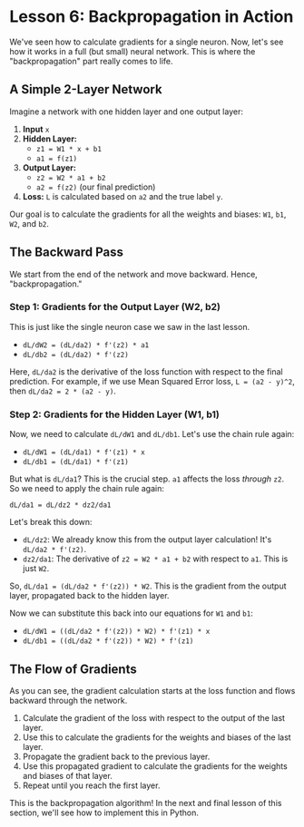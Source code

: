 
# Lesson 6: Backpropagation in Action

We've seen how to calculate gradients for a single neuron. Now, let's see how it works in a full (but small) neural network. This is where the "backpropagation" part really comes to life.

## A Simple 2-Layer Network

Imagine a network with one hidden layer and one output layer:

1.  **Input** `x`
2.  **Hidden Layer:**
    -   `z1 = W1 * x + b1`
    -   `a1 = f(z1)`
3.  **Output Layer:**
    -   `z2 = W2 * a1 + b2`
    -   `a2 = f(z2)` (our final prediction)
4.  **Loss:** `L` is calculated based on `a2` and the true label `y`.

Our goal is to calculate the gradients for all the weights and biases: `W1`, `b1`, `W2`, and `b2`.

## The Backward Pass

We start from the end of the network and move backward. Hence, "backpropagation."

### Step 1: Gradients for the Output Layer (W2, b2)

This is just like the single neuron case we saw in the last lesson.

-   `dL/dW2 = (dL/da2) * f'(z2) * a1`
-   `dL/db2 = (dL/da2) * f'(z2)`

Here, `dL/da2` is the derivative of the loss function with respect to the final prediction. For example, if we use Mean Squared Error loss, `L = (a2 - y)^2`, then `dL/da2 = 2 * (a2 - y)`.

### Step 2: Gradients for the Hidden Layer (W1, b1)

Now, we need to calculate `dL/dW1` and `dL/db1`. Let's use the chain rule again:

-   `dL/dW1 = (dL/da1) * f'(z1) * x`
-   `dL/db1 = (dL/da1) * f'(z1)`

But what is `dL/da1`? This is the crucial step. `a1` affects the loss *through* `z2`. So we need to apply the chain rule again:

`dL/da1 = dL/dz2 * dz2/da1`

Let's break this down:

-   `dL/dz2`: We already know this from the output layer calculation! It's `dL/da2 * f'(z2)`.
-   `dz2/da1`: The derivative of `z2 = W2 * a1 + b2` with respect to `a1`. This is just `W2`.

So, `dL/da1 = (dL/da2 * f'(z2)) * W2`. This is the gradient from the output layer, propagated back to the hidden layer.

Now we can substitute this back into our equations for `W1` and `b1`:

-   `dL/dW1 = ((dL/da2 * f'(z2)) * W2) * f'(z1) * x`
-   `dL/db1 = ((dL/da2 * f'(z2)) * W2) * f'(z1)`

## The Flow of Gradients

As you can see, the gradient calculation starts at the loss function and flows backward through the network.

1.  Calculate the gradient of the loss with respect to the output of the last layer.
2.  Use this to calculate the gradients for the weights and biases of the last layer.
3.  Propagate the gradient back to the previous layer.
4.  Use this propagated gradient to calculate the gradients for the weights and biases of that layer.
5.  Repeat until you reach the first layer.

This is the backpropagation algorithm! In the next and final lesson of this section, we'll see how to implement this in Python.
